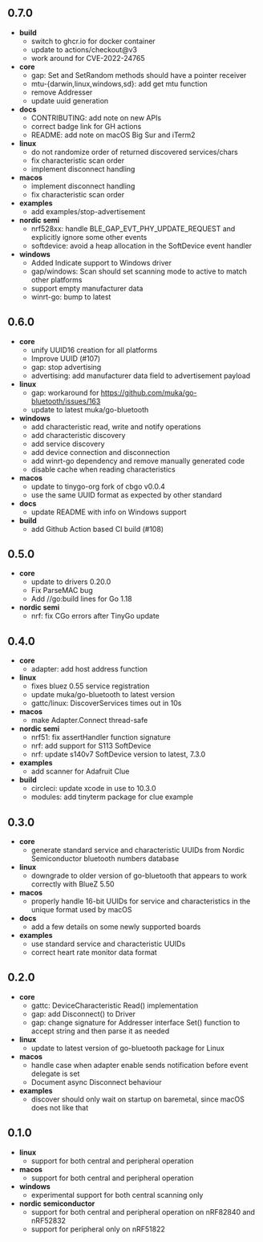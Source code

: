 0.7.0
---

* **build**
  - switch to ghcr.io for docker container
  - update to actions/checkout@v3
  - work around for CVE-2022-24765
* **core**
  - gap: Set and SetRandom methods should have a pointer receiver
  - mtu-{darwin,linux,windows,sd}: add get mtu function
  - remove Addresser
  - update uuid generation
* **docs**
  - CONTRIBUTING: add note on new APIs
  - correct badge link for GH actions
  - README: add note on macOS Big Sur and iTerm2
* **linux**
  - do not randomize order of returned discovered services/chars
  - fix characteristic scan order
  - implement disconnect handling
* **macos**
  - implement disconnect handling
  - fix characteristic scan order
* **examples**
  - add examples/stop-advertisement
* **nordic semi**
  - nrf528xx: handle BLE_GAP_EVT_PHY_UPDATE_REQUEST and explicitly ignore some other events
  - softdevice: avoid a heap allocation in the SoftDevice event handler
* **windows**
  - Added Indicate support to Windows driver
  - gap/windows: Scan should set scanning mode to active to match other platforms
  - support empty manufacturer data
  - winrt-go: bump to latest


0.6.0
---
* **core**
  - unify UUID16 creation for all platforms
  - Improve UUID (#107)
  - gap: stop advertising
  - advertising: add manufacturer data field to advertisement payload
* **linux**
  - gap: workaround for https://github.com/muka/go-bluetooth/issues/163
  - update to latest muka/go-bluetooth
* **windows**
  - add characteristic read, write and notify operations
  - add characteristic discovery
  - add service discovery
  - add device connection and disconnection
  - add winrt-go dependency and remove manually generated code
  - disable cache when reading characteristics
* **macos**
  - update to tinygo-org fork of cbgo v0.0.4
  - use the same UUID format as expected by other standard
* **docs**
  - update README with info on Windows support
* **build**
  - add Github Action based CI build (#108)


0.5.0
---
* **core**
  - update to drivers 0.20.0
  - Fix ParseMAC bug
  - Add //go:build lines for Go 1.18
* **nordic semi**
  - nrf: fix CGo errors after TinyGo update

0.4.0
---
* **core**
  - adapter: add host address function
* **linux**
  - fixes bluez 0.55 service registration
  - update muka/go-bluetooth to latest version
  - gattc/linux: DiscoverServices times out in 10s
* **macos**
  - make Adapter.Connect thread-safe
* **nordic semi**
  - nrf51: fix assertHandler function signature
  - nrf: add support for S113 SoftDevice
  - nrf: update s140v7 SoftDevice version to latest, 7.3.0
* **examples**
  - add scanner for Adafruit Clue
* **build**
  - circleci: update xcode in use to 10.3.0
  - modules: add tinyterm package for clue example

0.3.0
---
* **core**
  - generate standard service and characteristic UUIDs from Nordic Semiconductor bluetooth numbers database
* **linux**
  - downgrade to older version of go-bluetooth that appears to work correctly with BlueZ 5.50
* **macos**
  - properly handle 16-bit UUIDs for service and characteristics in the unique format used by macOS
* **docs**
  - add a few details on some newly supported boards
* **examples**
  - use standard service and characteristic UUIDs
  - correct heart rate monitor data format

0.2.0
---
* **core**
  - gattc: DeviceCharacteristic Read() implementation
  - gap: add Disconnect() to Driver
  - gap: change signature for Addresser interface Set() function to accept string and then parse it as needed
* **linux**
  - update to latest version of go-bluetooth package for Linux
* **macos**
  - handle case when adapter enable sends notification before event delegate is set
  - Document async Disconnect behaviour
* **examples**
  - discover should only wait on startup on baremetal, since macOS does not like that

0.1.0
---
* **linux**
  - support for both central and peripheral operation
* **macos**
  - support for both central and peripheral operation
* **windows**
  - experimental support for both central scanning only
* **nordic semiconductor**
  - support for both central and peripheral operation on nRF82840 and nRF52832
  - support for peripheral only on nRF51822

